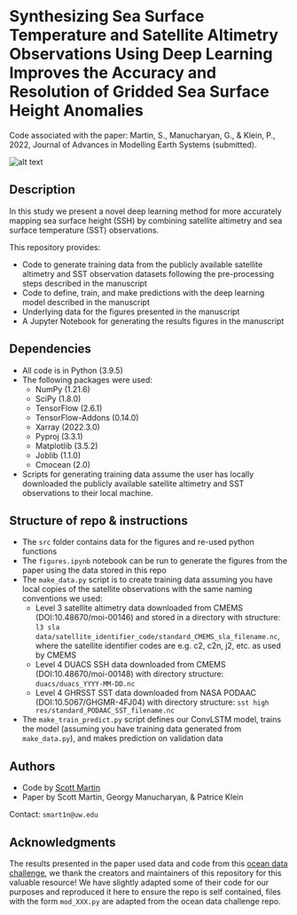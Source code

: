 # Synthesizing Sea Surface Temperature and Satellite Altimetry Observations Using Deep Learning Improves the Accuracy and Resolution of Gridded Sea Surface Height Anomalies

Code associated with the paper: Martin, S., Manucharyan, G., & Klein, P., 2022, Journal of Advances in Modelling Earth Systems (submitted).

![alt text](https://github.com/smartin98/deep-learning-ssh-mapping-JAMES-paper/blob/main/src/NN_architecture.png?raw=true)

## Description

In this study we present a novel deep learning method for more accurately mapping sea surface height (SSH) by combining satellite altimetry and sea surface temperature (SST) observations. 

This repository provides:
* Code to generate training data from the publicly available satellite altimetry and SST observation datasets following the pre-processing steps described in the manuscript
* Code to define, train, and make predictions with the deep learning model described in the manuscript
* Underlying data for the figures presented in the manuscript
* A Jupyter Notebook for generating the results figures in the manuscript

## Dependencies

* All code is in Python (3.9.5)
* The following packages were used:
    * NumPy (1.21.6)
    * SciPy (1.8.0)
    * TensorFlow (2.6.1)
    * TensorFlow-Addons (0.14.0)
    * Xarray (2022.3.0)
    * Pyproj (3.3.1)
    * Matplotlib (3.5.2)
    * Joblib (1.1.0)
    * Cmocean (2.0)
* Scripts for generating training data assume the user has locally downloaded the publicly available satellite altimetry and SST observations to their local machine.

## Structure of repo & instructions

* The `src` folder contains data for the figures and re-used python functions
* The `figures.ipynb` notebook can be run to generate the figures from the paper using the data stored in this repo
* The `make_data.py` script is to create training data assuming you have local copies of the satellite observations with the same naming conventions we used:
    * Level 3 satellite altimetry data downloaded from CMEMS (DOI:10.48670/moi-00146) and stored in a directory with structure: `l3 sla data/satellite_identifier_code/standard_CMEMS_sla_filename.nc`, where the satellite identifier codes are e.g. c2, c2n, j2, etc. as used by CMEMS
    * Level 4 DUACS SSH data downloaded from CMEMS (DOI:10.48670/moi-00148) with directory structure: `duacs/duacs_YYYY-MM-DD.nc`
    * Level 4 GHRSST SST data downloaded from NASA PODAAC (DOI:10.5067/GHGMR-4FJ04) with directory structure: `sst high res/standard_PODAAC_SST_filename.nc`
* The `make_train_predict.py` script defines our ConvLSTM model, trains the model (assuming you have training data generated from `make_data.py`), and makes prediction on validation data

## Authors

* Code by [Scott Martin](https://www.ocean.washington.edu/home/Scott_Martin)
* Paper by Scott Martin, Georgy Manucharyan, & Patrice Klein

Contact: `smart1n@uw.edu`

## Acknowledgments

The results presented in the paper used data and code from this [ocean data challenge](https://github.com/ocean-data-challenges/2021a_SSH_mapping_OSE), we thank the creators and maintainers of this repository for this valuable resource! We have slightly adapted some of their code for our purposes and reproduced it here to ensure the repo is self contained, files with the form `mod_XXX.py` are adapted from the ocean data challenge repo. 